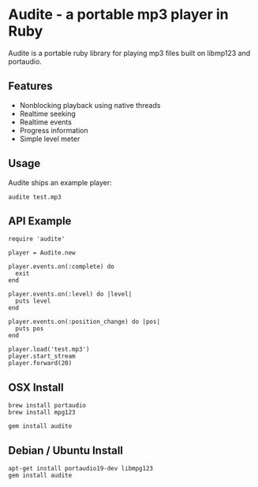 Audite - a portable mp3 player in Ruby
======================================

Audite is a portable ruby library for playing mp3 files built on
libmp123 and portaudio.

## Features

* Nonblocking playback using native threads
* Realtime seeking
* Realtime events
* Progress information
* Simple level meter

## Usage

Audite ships an example player:

```
audite test.mp3
```

## API Example

```
require 'audite'

player = Audite.new

player.events.on(:complete) do
  exit
end

player.events.on(:level) do |level|
  puts level
end

player.events.on(:position_change) do |pos|
  puts pos
end

player.load('test.mp3')
player.start_stream
player.forward(20) 

```

## OSX Install

```
brew install portaudio
brew install mpg123

gem install audite
```


## Debian / Ubuntu Install
```
apt-get install portaudio19-dev libmpg123
gem install audite
```
